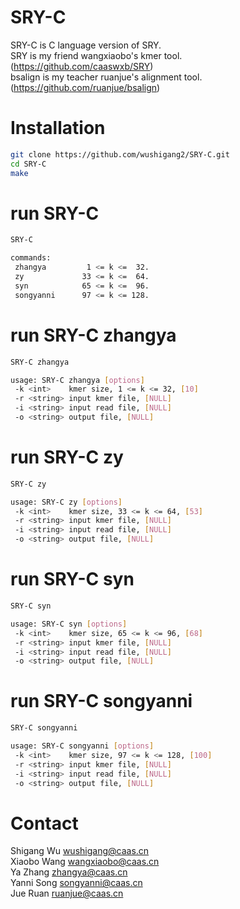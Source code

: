 # SRY-C
SRY-C is C language version of SRY.  
SRY is my friend wangxiaobo's kmer tool. (https://github.com/caaswxb/SRY)  
bsalign is my teacher ruanjue's alignment tool. (https://github.com/ruanjue/bsalign)

# Installation
```sh
git clone https://github.com/wushigang2/SRY-C.git
cd SRY-C
make
```

# run SRY-C
```sh
SRY-C
```
```sh
commands:
 zhangya         1 <= k <=  32.
 zy             33 <= k <=  64.
 syn            65 <= k <=  96.
 songyanni      97 <= k <= 128.
```

# run SRY-C zhangya
```sh
SRY-C zhangya
```
```sh
usage: SRY-C zhangya [options]
 -k <int>    kmer size, 1 <= k <= 32, [10]
 -r <string> input kmer file, [NULL]
 -i <string> input read file, [NULL]
 -o <string> output file, [NULL]
```

# run SRY-C zy
```sh
SRY-C zy
```
```sh
usage: SRY-C zy [options]
 -k <int>    kmer size, 33 <= k <= 64, [53]
 -r <string> input kmer file, [NULL]
 -i <string> input read file, [NULL]
 -o <string> output file, [NULL]
```

# run SRY-C syn
```sh
SRY-C syn
```
```sh
usage: SRY-C syn [options]
 -k <int>    kmer size, 65 <= k <= 96, [68]
 -r <string> input kmer file, [NULL]
 -i <string> input read file, [NULL]
 -o <string> output file, [NULL]
```

# run SRY-C songyanni
```sh
SRY-C songyanni
```
```sh
usage: SRY-C songyanni [options]
 -k <int>    kmer size, 97 <= k <= 128, [100]
 -r <string> input kmer file, [NULL]
 -i <string> input read file, [NULL]
 -o <string> output file, [NULL]
```

# Contact
Shigang Wu wushigang@caas.cn  
Xiaobo Wang wangxiaobo@caas.cn  
Ya Zhang zhangya@caas.cn  
Yanni Song songyanni@caas.cn  
Jue Ruan ruanjue@caas.cn
